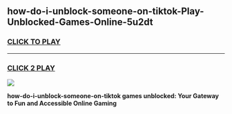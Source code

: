 
## how-do-i-unblock-someone-on-tiktok-Play-Unblocked-Games-Online-5u2dt
<h3>
<a href="https://premium76.site?title=how-do-i-unblock-someone-on-tiktok&ref=25A">CLICK TO PLAY</a></h3>
<hr>

<h3>
<a href="https://premium76.site?title=how-do-i-unblock-someone-on-tiktok&ref=25A">CLICK 2 PLAY</a>
  
</h3>

<a href="https://premium76.site?title=how-do-i-unblock-someone-on-tiktok&ref=25A"><img src="https://clearcache.store/games.png"></a>


**how-do-i-unblock-someone-on-tiktok games unblocked: Your Gateway to Fun and Accessible Online Gaming**
